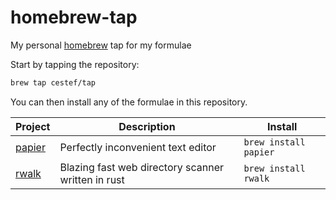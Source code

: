 # homebrew-tap

My personal [homebrew](brew.sh) tap for my formulae


Start by tapping the repository:
```bash
brew tap cestef/tap
```

You can then install any of the formulae in this repository.

<!-- project_table_start -->
| Project                                    | Description                                        | Install               |
| ------------------------------------------ | -------------------------------------------------- | --------------------- |
| [papier](https://github.com/cestef/papier) | Perfectly inconvenient text editor                 | `brew install papier` |
| [rwalk](https://github.com/cestef/rwalk)   | Blazing fast web directory scanner written in rust | `brew install rwalk`  |
<!-- project_table_end -->
